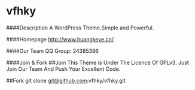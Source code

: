 vfhky
=====

####Description
A WordPress Theme.Simple and Powerful.

####Homepage
http://www.huangkeye.cn/

####Our Team
QQ Group: 24385396

####Join & Fork
##Join
This Theme is Under The Licence Of GPLv3. Just Join Our Team And Push Your Excellent Code.

##Fork
git clone git@github.com:vfhky/vfhky.git

